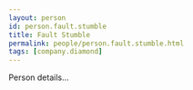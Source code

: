 ```yaml
---
layout: person
id: person.fault.stumble
title: Fault Stumble
permalink: people/person.fault.stumble.html
tags: [company.diamond]
---
```


Person details...